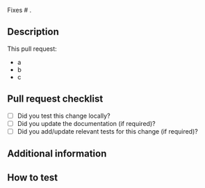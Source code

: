 Fixes # .

<!-- Reference the issue corresponding to this PR. If an issues does not exist, consider opening one or writing a detailed description for what this PR changes and it's value in the following sections. -->
<!-- GitHub Docs on Keywords: https://docs.github.com/en/get-started/writing-on-github/working-with-advanced-formatting/using-keywords-in-issues-and-pull-requests -->

## Description

<!-- What is the purpose of this pull request? -->

This pull request:

- a
- b
- c

## Pull request checklist

<!-- Quick checklist to ensure high-quality Pull Request. -->

- [ ] Did you test this change locally?
- [ ] Did you update the documentation (if required)?
- [ ] Did you add/update relevant tests for this change (if required)?

## Additional information

<!-- Do you have any other information about this pull request? This may include screenshots, references, and/or implementation notes. -->
## How to test

<!-- Steps to take to test the new feature, verify the bug is fixed, etc. Please do not just include steps for the happy path, but failure modes too. -->
